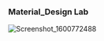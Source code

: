 ### Material_Design Lab


![Screenshot_1600772488](https://user-images.githubusercontent.com/33349939/93875999-bf430080-fcde-11ea-97bb-23a49d9bb6e5.png)

